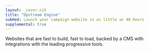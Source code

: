 ```yaml
---
layout: _cover.njk
title: "Upstream Engine"
subHed: Launch your campaign website in as little as 48 hours
supplemental: true
---
```


Websites that are fast to build, fast to load, backed by a CMS with integrations with the leading progressive tools.

